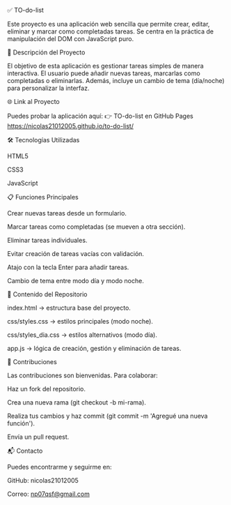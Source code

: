 ✅ TO-do-list

Este proyecto es una aplicación web sencilla que permite crear, editar, eliminar y marcar como completadas tareas. Se centra en la práctica de manipulación del DOM con JavaScript puro.

🚀 Descripción del Proyecto

El objetivo de esta aplicación es gestionar tareas simples de manera interactiva. El usuario puede añadir nuevas tareas, marcarlas como completadas o eliminarlas. Además, incluye un cambio de tema (día/noche) para personalizar la interfaz.

🌐 Link al Proyecto

Puedes probar la aplicación aquí:
👉 TO-do-list en GitHub Pages https://nicolas21012005.github.io/to-do-list/

🛠️ Tecnologías Utilizadas

HTML5

CSS3

JavaScript

📋 Funciones Principales

Crear nuevas tareas desde un formulario.

Marcar tareas como completadas (se mueven a otra sección).

Eliminar tareas individuales.

Evitar creación de tareas vacías con validación.

Atajo con la tecla Enter para añadir tareas.

Cambio de tema entre modo día y modo noche.

📂 Contenido del Repositorio

index.html → estructura base del proyecto.

css/styles.css → estilos principales (modo noche).

css/styles_dia.css → estilos alternativos (modo día).

app.js → lógica de creación, gestión y eliminación de tareas.

🤝 Contribuciones

Las contribuciones son bienvenidas. Para colaborar:

Haz un fork del repositorio.

Crea una nueva rama (git checkout -b mi-rama).

Realiza tus cambios y haz commit (git commit -m 'Agregué una nueva función').

Envía un pull request.

📬 Contacto

Puedes encontrarme y seguirme en:

GitHub: nicolas21012005

Correo: np07qsf@gmail.com
